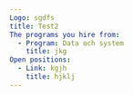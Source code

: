 ```yaml
---
Logo: sgdfs
title: Test2
The programs you hire from:
  - Program: Data och system
    title: jkg
Open positions:
  - Link: kgjh
    title: hjklj
---
```

